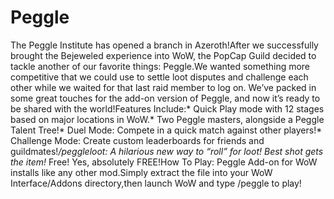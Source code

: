 # Peggle

The Peggle Institute has opened a branch in Azeroth!After we successfully brought the Bejeweled experience into WoW, the PopCap Guild decided to tackle another of our favorite things: Peggle.We wanted something more competitive that we could use to settle loot disputes and challenge each other while we waited for that last raid member to log on. We’ve packed in some great touches for the add-on version of Peggle, and now it’s ready to be shared with the world!Features Include:* Quick Play mode with 12 stages based on major locations in WoW.* Two Peggle masters, alongside a Peggle Talent Tree!* Duel Mode: Compete in a quick match against other players!* Challenge Mode: Create custom leaderboards for friends and guildmates!*/peggleloot: A hilarious new way to “roll” for loot! Best shot gets the item!* Free! Yes, absolutely FREE!How To Play: Peggle Add-on for WoW installs like any other mod.Simply extract the file into your WoW Interface/Addons directory,then launch WoW and type /peggle to play!
